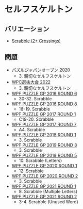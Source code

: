 # セルフスケルトン

## バリエーション
- [Scrabble (2+ Crossings)](scrabble-2crossings.md)

## 問題
- [パズルジャパンオープン 2020](../questions/jwpc2020.md)
	- 3\. 親切なセルフスケルトン
- [WPC選抜大会 2022](../questions/jwpc2022.md)
	- 3\. 親切なセルフスケルトン
- [WPF PUZZLE GP 2016 ROUND 6](../questions/wpfpgp2016-6.md)
	- 30-32. Scrabble
- [WPF PUZZLE GP 2016 ROUND 8](../questions/wpfpgp2016-8.md)
	- 18-19. Scrabble
- [WPF PUZZLE GP 2017 ROUND 1](../questions/wpfpgp2017-1.md)
	- C19-20. Scrabble
- [WPF PUZZLE GP 2017 ROUND 7](../questions/wpfpgp2017-7.md)
	- A4. Scrabble
- [WPF PUZZLE GP 2018 ROUND 1](../questions/wpfpgp2018-1.md)
	- 3\. Scrabble
- [WPF PUZZLE GP 2019 ROUND 3](../questions/wpfpgp2019-3.md)
	- 3\. Scrabble
- [WPF PUZZLE GP 2019 ROUND 5](../questions/wpfpgp2019-5.md)
	- 10\. Scrabble (Letters)
- [WPF PUZZLE GP 2020 ROUND 1](../questions/wpfpgp2020-1.md)
	- 12\. Scrabble
- [WPF PUZZLE GP 2020 ROUND 2](../questions/wpfpgp2020-2.md)
	- 3\. Scrabble
- [WPF PUZZLE GP 2021 ROUND 1](../questions/wpfpgp2021-1.md)
	- 8\. Scrabble (Multiple Letters)
- [WPF PUZZLE GP 2021 ROUND 2](../questions/wpfpgp2021-2.md)
	- 3-4. Scrabble (Unused Word)
